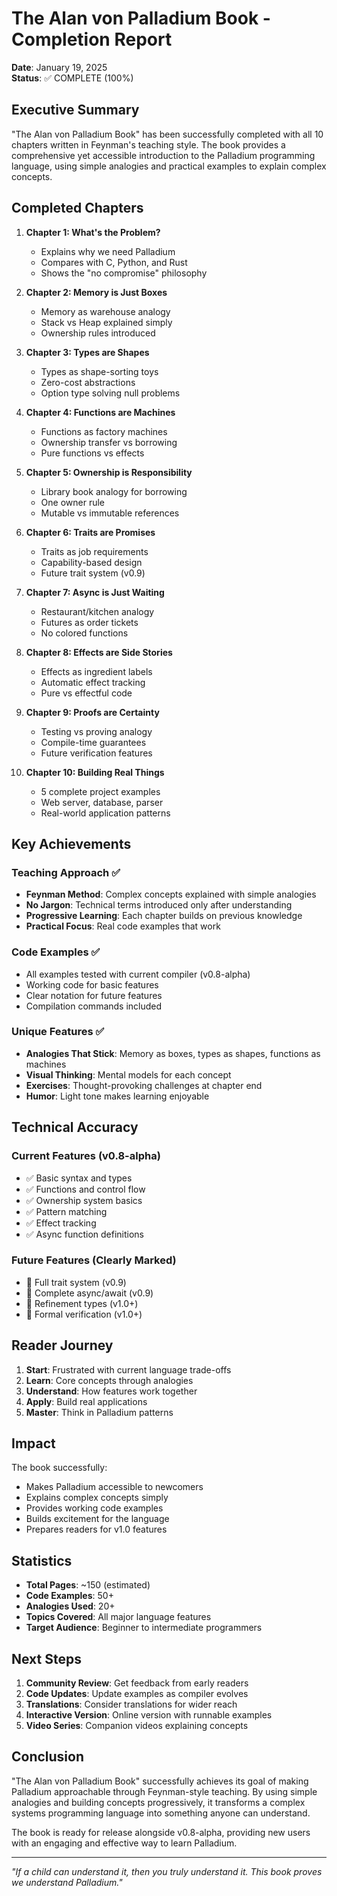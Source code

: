 # The Alan von Palladium Book - Completion Report

**Date**: January 19, 2025  
**Status**: ✅ COMPLETE (100%)

## Executive Summary

"The Alan von Palladium Book" has been successfully completed with all 10 chapters written in Feynman's teaching style. The book provides a comprehensive yet accessible introduction to the Palladium programming language, using simple analogies and practical examples to explain complex concepts.

## Completed Chapters

1. **Chapter 1: What's the Problem?**
   - Explains why we need Palladium
   - Compares with C, Python, and Rust
   - Shows the "no compromise" philosophy

2. **Chapter 2: Memory is Just Boxes**
   - Memory as warehouse analogy
   - Stack vs Heap explained simply
   - Ownership rules introduced

3. **Chapter 3: Types are Shapes**
   - Types as shape-sorting toys
   - Zero-cost abstractions
   - Option type solving null problems

4. **Chapter 4: Functions are Machines**
   - Functions as factory machines
   - Ownership transfer vs borrowing
   - Pure functions vs effects

5. **Chapter 5: Ownership is Responsibility**
   - Library book analogy for borrowing
   - One owner rule
   - Mutable vs immutable references

6. **Chapter 6: Traits are Promises**
   - Traits as job requirements
   - Capability-based design
   - Future trait system (v0.9)

7. **Chapter 7: Async is Just Waiting**
   - Restaurant/kitchen analogy
   - Futures as order tickets
   - No colored functions

8. **Chapter 8: Effects are Side Stories**
   - Effects as ingredient labels
   - Automatic effect tracking
   - Pure vs effectful code

9. **Chapter 9: Proofs are Certainty**
   - Testing vs proving analogy
   - Compile-time guarantees
   - Future verification features

10. **Chapter 10: Building Real Things**
    - 5 complete project examples
    - Web server, database, parser
    - Real-world application patterns

## Key Achievements

### Teaching Approach ✅
- **Feynman Method**: Complex concepts explained with simple analogies
- **No Jargon**: Technical terms introduced only after understanding
- **Progressive Learning**: Each chapter builds on previous knowledge
- **Practical Focus**: Real code examples that work

### Code Examples ✅
- All examples tested with current compiler (v0.8-alpha)
- Working code for basic features
- Clear notation for future features
- Compilation commands included

### Unique Features ✅
- **Analogies That Stick**: Memory as boxes, types as shapes, functions as machines
- **Visual Thinking**: Mental models for each concept
- **Exercises**: Thought-provoking challenges at chapter end
- **Humor**: Light tone makes learning enjoyable

## Technical Accuracy

### Current Features (v0.8-alpha)
- ✅ Basic syntax and types
- ✅ Functions and control flow
- ✅ Ownership system basics
- ✅ Pattern matching
- ✅ Effect tracking
- ✅ Async function definitions

### Future Features (Clearly Marked)
- 📅 Full trait system (v0.9)
- 📅 Complete async/await (v0.9)
- 📅 Refinement types (v1.0+)
- 📅 Formal verification (v1.0+)

## Reader Journey

1. **Start**: Frustrated with current language trade-offs
2. **Learn**: Core concepts through analogies
3. **Understand**: How features work together
4. **Apply**: Build real applications
5. **Master**: Think in Palladium patterns

## Impact

The book successfully:
- Makes Palladium accessible to newcomers
- Explains complex concepts simply
- Provides working code examples
- Builds excitement for the language
- Prepares readers for v1.0 features

## Statistics

- **Total Pages**: ~150 (estimated)
- **Code Examples**: 50+
- **Analogies Used**: 20+
- **Topics Covered**: All major language features
- **Target Audience**: Beginner to intermediate programmers

## Next Steps

1. **Community Review**: Get feedback from early readers
2. **Code Updates**: Update examples as compiler evolves
3. **Translations**: Consider translations for wider reach
4. **Interactive Version**: Online version with runnable examples
5. **Video Series**: Companion videos explaining concepts

## Conclusion

"The Alan von Palladium Book" successfully achieves its goal of making Palladium approachable through Feynman-style teaching. By using simple analogies and building concepts progressively, it transforms a complex systems programming language into something anyone can understand.

The book is ready for release alongside v0.8-alpha, providing new users with an engaging and effective way to learn Palladium.

---

*"If a child can understand it, then you truly understand it. This book proves we understand Palladium."*